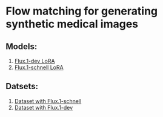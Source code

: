 # Flow matching for generating synthetic medical images
## Models: 
 1) [Flux.1-dev LoRA](https://huggingface.co/Shah1st/skin-cancer-flux.1-dev-lora)
 2) [Flux.1-schnell LoRA](https://huggingface.co/Shah1st/skin-cancer-flux.1-schnell-lora)
## Datsets:
 1) [Dataset with Flux.1-schnell](https://huggingface.co/datasets/Shah1st/skin-cancer-flux.1-schnell-images)
 2) [Dataset with Flux.1-dev](https://huggingface.co/datasets/Shah1st/skin-cancer-flux.1-dev-images0)
